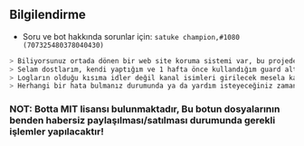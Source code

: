 ## Bilgilendirme

- Soru ve bot hakkında sorunlar için:  `satuke champion,#1080 (707325480378040430)`

```bash
> Biliyorsunuz ortada dönen bir web site koruma sistemi var, bu projede bunun tam hali var iyi kullanımlar
> Selam dostlarım, kendi yaptığım ve 1 hafta önce kullandığım guard altyapımı burda paylaşıcam ve coğu paylasılan altyapıdan sağlam olduğunu düşünüyorum
> Logların olduğu kısıma idler değil kanal isimleri girilecek mesela kanalın adı defender-log burdada böyle ayarlayacaksınız tesekkürler.
> Herhangi bir hata bulmanız durumunda ya da yardım isteyeceğiniz zaman buralardan bana ulaşabilirsiniz.
```

### NOT: Botta MIT lisansı bulunmaktadır, Bu botun dosyalarının benden habersiz paylaşılması/satılması durumunda gerekli işlemler yapılacaktır!
